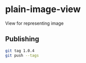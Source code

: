 # plain-image-view
View for representing image

## Publishing

```bash
git tag 1.0.4
git push --tags
```
